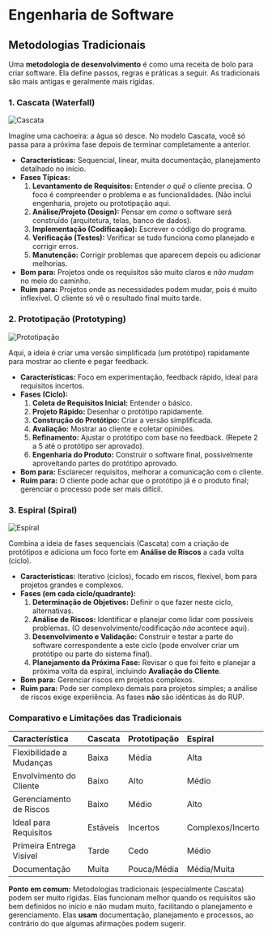 # Engenharia de Software
## Metodologias Tradicionais

Uma **metodologia de desenvolvimento** é como uma receita de bolo para criar software. Ela define passos, regras e práticas a seguir. As tradicionais são mais antigas e geralmente mais rígidas.

### 1. Cascata (Waterfall)

![Cascata](https://upload.wikimedia.org/wikipedia/commons/0/08/Modelo_em_cascata.png)

Imagine uma cachoeira: a água só desce. No modelo Cascata, você só passa para a próxima fase depois de terminar completamente a anterior.

*   **Características:** Sequencial, linear, muita documentação, planejamento detalhado no início.
*   **Fases Típicas:**
    1.  **Levantamento de Requisitos:** Entender *o quê* o cliente precisa. O foco é compreender o problema e as funcionalidades. (Não inclui engenharia, projeto ou prototipação aqui.
    2.  **Análise/Projeto (Design):** Pensar em *como* o software será construído (arquitetura, telas, banco de dados).
    3.  **Implementação (Codificação):** Escrever o código do programa.
    4.  **Verificação (Testes):** Verificar se tudo funciona como planejado e corrigir erros.
    5.  **Manutenção:** Corrigir problemas que aparecem depois ou adicionar melhorias.
*   **Bom para:** Projetos onde os requisitos são muito claros e *não mudam* no meio do caminho.
*   **Ruim para:** Projetos onde as necessidades podem mudar, pois é muito inflexível. O cliente só vê o resultado final muito tarde.

### 2. Prototipação (Prototyping)

![Prototipação](https://media.licdn.com/dms/image/v2/C4E12AQGdOYy34uwVtg/article-inline_image-shrink_400_744/article-inline_image-shrink_400_744/0/1586809505963?e=1746662400&v=beta&t=6wDPuI5RDX49Co78IXp-CN2wcwe9NhoIYi9u2HbHu_s)

Aqui, a ideia é criar uma versão simplificada (um protótipo) rapidamente para mostrar ao cliente e pegar feedback.

*   **Características:** Foco em experimentação, feedback rápido, ideal para requisitos incertos.
*   **Fases (Ciclo):**
    1.  **Coleta de Requisitos Inicial:** Entender o básico.
    2.  **Projeto Rápido:** Desenhar o protótipo rapidamente.
    3.  **Construção do Protótipo:** Criar a versão simplificada.
    4.  **Avaliação:** Mostrar ao cliente e coletar opiniões.
    5.  **Refinamento:** Ajustar o protótipo com base no feedback. (Repete 2 a 5 até o protótipo ser aprovado).
    6.  **Engenharia do Produto:** Construir o software final, possivelmente aproveitando partes do protótipo aprovado.
*   **Bom para:** Esclarecer requisitos, melhorar a comunicação com o cliente.
*   **Ruim para:** O cliente pode achar que o protótipo já é o produto final; gerenciar o processo pode ser mais difícil.

### 3. Espiral (Spiral)

![Espiral](https://engenhariasoftware.wordpress.com/wp-content/uploads/2013/02/espiral.gif)

Combina a ideia de fases sequenciais (Cascata) com a criação de protótipos e adiciona um foco forte em **Análise de Riscos** a cada volta (ciclo).

*   **Características:** Iterativo (ciclos), focado em riscos, flexível, bom para projetos grandes e complexos.
*   **Fases (em cada ciclo/quadrante):**
    1.  **Determinação de Objetivos:** Definir o que fazer neste ciclo, alternativas.
    2.  **Análise de Riscos:** Identificar e planejar como lidar com possíveis problemas. (O desenvolvimento/codificação *não* acontece aqui).
    3.  **Desenvolvimento e Validação:** Construir e testar a parte do software correspondente a este ciclo (pode envolver criar um protótipo ou parte do sistema final).
    4.  **Planejamento da Próxima Fase:** Revisar o que foi feito e planejar a próxima volta da espiral, incluindo **Avaliação do Cliente**.
*   **Bom para:** Gerenciar riscos em projetos complexos.
*   **Ruim para:** Pode ser complexo demais para projetos simples; a análise de riscos exige experiência. As fases **não** são idênticas às do RUP.

### Comparativo e Limitações das Tradicionais

| Característica             | Cascata | Prototipação | Espiral |
| :------------------------- | :------ | :----------- | :------ |
| Flexibilidade a Mudanças   | Baixa   | Média        | Alta    |
| Envolvimento do Cliente    | Baixo   | Alto         | Médio   |
| Gerenciamento de Riscos    | Baixo   | Médio        | Alto    |
| Ideal para Requisitos      | Estáveis | Incertos     | Complexos/Incerto |
| Primeira Entrega Visível   | Tarde   | Cedo         | Médio   |
| Documentação               | Muita   | Pouca/Média  | Média/Muita |

**Ponto em comum:** Metodologias tradicionais (especialmente Cascata) podem ser muito rígidas. Elas funcionam melhor quando os requisitos são bem definidos no início e não mudam muito, facilitando o planejamento e gerenciamento. Elas **usam** documentação, planejamento e processos, ao contrário do que algumas afirmações podem sugerir.
